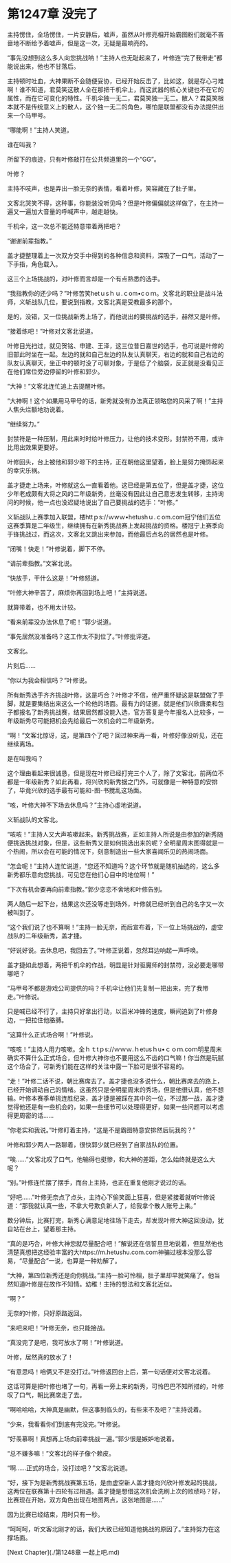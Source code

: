 # 第1247章 没完了

主持愣住，全场愣住，一片安静后，嘘声，虽然从叶修亮相开始霸图粉们就毫不吝啬地不断给予着嘘声，但是这一次，无疑是最响亮的。

“事先没想到这么多人向您挑战呐！”主持人也无耻起来了，叶修连“完了我带走”都能说出来，他也不甘落后。

主持顿时吐血，大神果断不会随便妥协，已经开始反击了，比如这，就是存心刁难啊！谁不知道，君莫笑这散人全在那把千机伞上，而这武器的核心关键也不在它的属性，而在它可变化的特性。千机伞独一无二，君莫笑独一无二。散人？君莫笑根本就不是传统意义上的散人，这个独一无二的角色，哪怕是联盟都没有办法提供出来一个马甲号。

“哪能啊！”主持人笑道。

谁在叫我？

所留下的痕迹，只有叶修敲打在公共频道里的一个“GG”。

叶修？

主持不吱声，也是弄出一脸无奈的表情，看着叶修，笑容藏在了肚子里。

文客北哭笑不得，这种事，你能装没听见吗？但是叶修偏偏就这样做了，在主持一遍又一遍加大音量的呼喊声中，越走越快。

千机伞，这一次总不能还特意带着两把吧？

“谢谢前辈指教。”

盖才捷整理着上一次双方交手中得到的各种信息和资料，深吸了一口气，活动了一下手指，角色载入。

这三个上场挑战的，对叶修而言却是一个有点熟悉的选手。

“我指教你的还少吗？”叶修苦笑hetｕsｈｕ.ｃom•cｏｍ。文客北的职业是战斗法师，义斩战队几位，要说到指教，文客北真是受教最多的那个。

是的，没错，又一位挑战新秀上场了，而他说出的要挑战的选手，赫然又是叶修。

“接着练吧！”叶修对文客北说道。

叶修目光扫过，就见贺铭、申建、王泽，这三位昔日嘉世的选手，也可说是叶修的旧部此时坐在一起。左边的就和自己左边的队友认真聊天，右边的就和自己右边的队友认真聊天，坐正中的顿时没了可聊对象，于是低了个脑袋，反正就是没看见正在他们席位旁边停留的叶修和郭少。

“大神！”文客北连忙追上去提醒叶修。

“大神啊！这个如果用马甲号的话，新秀就没有办法真正领略您的风采了啊！”主持人焦头烂额地劝说着。

“继续努力。”

封禁符是一种压制，用此来时时给叶修压力，让他的技术变形。封禁符不用，或许比用出效果更要好。

叶修回头，台上被他和郭少晾下的主持，正在朝他这里望着，脸上是努力掩饰起来的幸灾乐祸。

盖才捷走上场来，叶修就这么一直看着他。这已经是第五位了，但是盖才捷，这位少年老成颇有大将之风的二年级新秀，丝毫没有因此让自己意志发生转移，主持询问的时候，他一点也没迟疑地说出了自己要挑战的选手：“叶修。”

义斩战队上赛季加入联盟，楼httｐs://ｗwｗ•hetushｕ.ｃom.com冠宁他们五位这赛季算是二年级生，继续拥有在新秀挑战赛上发起挑战的资格。楼冠宁上赛季向于锋挑战过，而这次，文客北又跳出来参加，而他最后点名的居然也是叶修。

“闭嘴！快走！”叶修说着，脚下不停。

“请前辈指教。”文客北说。

“快放手，干什么这是！”叶修怒道。

“叶修大神辛苦了，麻烦你再回到场上吧！”主持说道。

就算带着，也不用太计较。

“看来前辈没办法休息了呢！”郭少说道。

“事先居然没准备吗？这工作太不到位了。”叶修批评道。

文客北。

片刻后……

“你以为我会相信吗？”叶修说。

所有新秀选手齐齐挑战叶修，这是巧合？叶修才不信，他严重怀疑这是联盟做了手脚，就是要集结出来这么一个轮他的场面。最有力的证据，就是他们兴欣唐柔和包子都报名了新秀挑战赛，结果居然都没能入选，官方答复是今年报名人比较多，一年级新秀尽可能把机会先给最后一次机会的二年级新秀。

“啊！”文客北惊讶，这，是第四个了吧？回过神来再一看，叶修好像没听见，还在继续离场。

是在叫我吗？

这个理由看起来很诚恳，但是现在叶修已经打完三个人了，除了文客北，前两位不都是一年级新秀？如此再看，将兴欣的新秀据之门外，可就像是一种特意的安排了，毕竟兴欣的选手最有可能和-图-书搅乱这场面。

“咳，叶修大神不下场去休息吗？”主持心虚地说道。

义斩战队的文客北。

“咳咳！”主持人又大声咳嗽起来。新秀挑战赛，正如主持人所说是由参加的新秀随便挑选挑战对象，但是，这些新秀又是如何挑选出来的呢？全明星周末图得就是一个热闹，所以会在可能的情况下，刻意制造出一些大家喜闻乐见的热闹场面。

“怎会呢！”主持人连忙说道，“您还不知道吗？这个环节就是随机抽选的，这么多新秀都乐意向您挑战，可见您在他们心目中的地位啊！”

“下次有机会要再向前辈指教。”郭少恋恋不舍地和叶修告别。

两人随后一起下台，结果这次还没等走到场外，叶修就已经听到自己的名字又一次被叫到了。

“这个我们说了也不算啊！”主持一脸无奈，而后宣布着，下一位上场挑战的，虚空战队的二年级新秀，盖才捷。

“好说好说。去休息吧，我回去了。”叶修正说着，忽然耳边响起一声呼唤。

盖才捷如此想着，两把千机伞的作战，明显是针对驱魔师的封禁符，没必要走哪带哪吧？

“马甲号不都是游戏公司提供的吗？千机伞让他们先复制一把出来，完了我带走。”叶修说。

只是喊已经不行了，主持只好拿出行动，以百米冲锋的速度，瞬间追到了叶修身边，一把拉住他胳膊。

“这算什么正式场合啊！”叶修说。

“咳咳！”主持人用力咳嗽。全ｈｔtｐs://ｗｗｗ.ｈetusｈu•ｃｏｍ.coｍ明星周末确实不算什么正式场合，但叶修大神你也不要用这么不齿的口气嘛！你当然是玩腻这个场合了，可新秀们能在这样的关注中露一下脸可是很不容易的。

“走！”叶修二话不说，朝比赛席去了。盖才捷也没多说什么，朝比赛席去的路上，已经开始调动自己的情绪。这虽然只是全明星周末的秀场，但是他很认真，他不想输。叶修本赛季单挑连胜纪录，盖才捷是被踩在其中的一位，不过那一战，盖才捷觉得他还是有一些机会的，如果一些细节可以处理得更好，如果一些问题可以考虑得更周密的话……

“你老实和我说。”叶修盯着主持，“这是不是霸图特意安排然后玩我的？”

叶修和郭少两人一路聊着，很快郭少就已经到了自家战队的位置。

“唉……”文客北叹了口气，他输得也挺惨，和大神的差距，怎么始终就是这么大呢？

“别。”叶修连忙摆了摆手，而台上主持，也正在重复他刚才说过的话。

“好吧……”叶修无奈点了点头，主持心下偷笑面上狂喜，但是紧接着就听叶修说道：“那我就认真一些，不拿大号欺负新人了，给我拿个散人账号上来。”

数分钟后，比赛打完，新秀心满意足地往场下走去，却发现叶修大神这回没动，犹自站在台上，望着那主持。

“真的是巧合，叶修大神您就尽量配合吧！”解说还在信誓旦旦地说着，但显然他也清楚真想把这经验丰富的大https://m.hetushu.com.com神骗过根本没那么容易，“尽量配合”一说，也算是一种劝解了。

“大神，第四位新秀还是向你挑战。”主持一脸可怜相，肚子里却早就笑痛了。他当然知道叶修是在故作不知情。幼稚！主持的想法和文客北近似。

“啊？”

无奈的叶修，只好原路返回。

“来吧来吧！”叶修无奈，也只能接战。

“真没完了是吧，我可放水了啊！”叶修说道。

叶修，居然真的放水了！

“有意思吗！咱俩又不是没打过。”叶修返回台上后，第一句话便对文客北说着。

这话可算是把叶修也堵了一句，再看一旁上来的新秀，可怜巴巴不知所措的，叶修叹了口气，朝比赛席走了去。

“啊哈哈哈，大神真是幽默，但这事到临头的，有些来不及吧？”主持说着。

“少来，我看看你们到底有完没完。”叶修说。

“好羡慕啊！真想再上场向前辈挑战一遍。”郭少很是嫉妒地说着。

“总不嫌多嘛！”文客北的样子像个赖皮。

“啊……正式的场合，没打过吧？”文客北说道。

“好，接下为是新秀挑战赛第五场，是由虚空新人盖才捷向兴欣叶修发起的挑战，这两位在联赛第十四轮有过相遇。盖才捷是想借这次机会洗刷上次的败绩吗？好，比赛现在开始，双方角色出现在地图两点，这张地图是……”

因为比赛已经结束，用时只有一秒。

“呵呵呵，听文客北刚才的话，我们大致已经知道他挑战的原因了。”主持努力在这撑场面。



[Next Chapter](./第1248章 一起上吧.md)